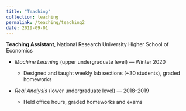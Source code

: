 ```yaml
---
title: "Teaching"
collection: teaching
permalink: /teaching/teaching2
date: 2019-09-01
---
```

**Teaching Assistant**, National Research University Higher School of Economics  

  - *Machine Learning* (upper undergraduate level) — Winter 2020  
    - Designed and taught weekly lab sections (~30 students), graded homeworks  


  - *Real Analysis* (lower undergraduate level) — 2018–2019  
    - Held office hours, graded homeworks and exams  
